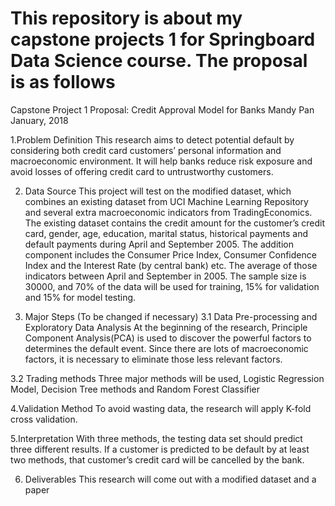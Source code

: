 # This repository is about my capstone projects 1 for Springboard Data Science course. The proposal is as follows

Capstone Project 1 Proposal: Credit Approval Model for Banks 
Mandy Pan
January, 2018

1.Problem Definition
This research aims to detect potential default by considering both credit card customers’ personal information and macroeconomic environment. It will help banks reduce risk exposure and avoid losses of offering credit card to untrustworthy customers.

2. Data Source
This project will test on the modified dataset, which combines an existing dataset from UCI Machine Learning Repository and several extra macroeconomic indicators from TradingEconomics. The existing dataset contains the credit amount for the customer’s credit card, gender, age, education, marital status, historical payments and default payments during April and September 2005. The addition component includes the Consumer Price Index, Consumer Confidence Index and the Interest Rate (by central bank) etc. The average of those indicators between April and September in 2005.  The sample size is 30000, and 70% of the data will be used for training, 15% for validation and 15% for model testing. 

3. Major Steps (To be changed if necessary)
3.1 Data Pre-processing and Exploratory Data Analysis 
At the beginning of the research, Principle Component Analysis(PCA) is used to discover the powerful factors to determines the default event.  Since there are lots of macroeconomic factors, it is necessary to eliminate those less relevant factors.

3.2 Trading methods
Three major methods will be used, Logistic Regression Model, Decision Tree methods and Random Forest Classifier

4.Validation Method
To avoid wasting data, the research will apply K-fold cross validation.  

5.Interpretation
With three methods, the testing data set should predict three different results. If a customer is predicted to be default by at least two methods, that customer’s credit card will be cancelled by the bank.

6. Deliverables
This research will come out with a modified dataset and a paper 
